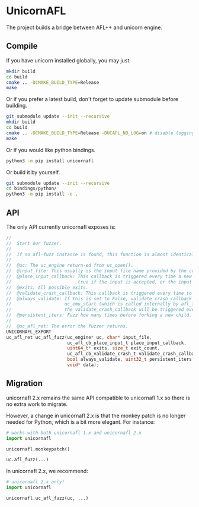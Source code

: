 # UnicornAFL

The project builds a bridge between AFL++ and unicorn engine.

## Compile

If you have unicorn installed globally, you may just:

```bash
mkdir build
cd build
cmake .. -DCMAKE_BUILD_TYPE=Release
make
```

Or if you prefer a latest build, don't forget to update submodule before building.

```bash
git submodule update --init --recursive
mkdir build
cd build
cmake .. -DCMAKE_BUILD_TYPE=Release -DUCAFL_NO_LOG=on # disable logging for the maximum speed
make
```

Or if you would like python bindings.

```bash
python3 -m pip install unicornafl
```

Or build it by yourself.

```bash
git submodule update --init --recursive
cd bindings/python/
python3 -m pip install -e .
```

## API

The only API currently unicornafl exposes is:

```C
//
//  Start our fuzzer.
//
//  If no afl-fuzz instance is found, this function is almost identical to ql.run.
//  
//  @uc: The uc_engine return-ed from uc_open().
//  @input_file: This usually is the input file name provided by the command argument.
//  @place_input_callback: This callback is triggered every time a new child is generated. It returns 
//                         true if the input is accepted, or the input would be skipped.
//  @exits: All possible exits.
//  @validate_crash_callback: This callback is triggered every time to check if we are crashed.                     
//  @always_validate: If this is set to False, validate_crash_callback will be only triggered if
//                    uc_emu_start (which is called internally by afl_fuzz) returns an error. Or
//                    the validate_crash_callback will be triggered every time.
//  @persistent_iters: Fuzz how many times before forking a new child.
//
//  @uc_afl_ret: The error the fuzzer returns.
UNICORNAFL_EXPORT
uc_afl_ret uc_afl_fuzz(uc_engine* uc, char* input_file,
                       uc_afl_cb_place_input_t place_input_callback,
                       uint64_t* exits, size_t exit_count,
                       uc_afl_cb_validate_crash_t validate_crash_callback,
                       bool always_validate, uint32_t persistent_iters,
                       void* data);
```

## Migration

unicornafl 2.x remains the same API compatible to unicornafl 1.x so there is no extra work to migrate.

However, a change in unicornafl 2.x is that the monkey patch is no longer needed for Python, which is a bit more elegant. For instance:

```python
# works with both unicornafl 1.x and unicornafl 2.x
import unicornafl

unicornafl.monkeypatch()

uc.afl_fuzz(...)
```

In unicornafl 2.x, we recommend:

```python
# unicornafl 2.x only!
import unicornafl

unicornafl.uc_afl_fuzz(uc, ...)
```